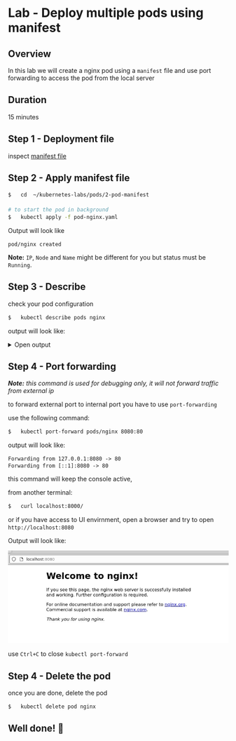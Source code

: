 <link rel='stylesheet' href='../../assets/css/main.css'/>

# Lab - Deploy multiple pods using manifest

## Overview

In this lab we will create a nginx pod using a `manifest` file and use port forwarding to access the pod from the local server

## Duration

15 minutes

## Step 1 - Deployment file

inspect  [manifest file](pod-nginx.yaml)


## Step 2 -  Apply manifest file

```bash
$   cd  ~/kubernetes-labs/pods/2-pod-manifest

# to start the pod in background
$   kubectl apply -f pod-nginx.yaml
```

Output will look like

```console
pod/nginx created
```

**Note:** `IP`, `Node` and `Name` might be different for you but status must be `Running`.

## Step 3 - Describe

check your pod configuration

```bash
$   kubectl describe pods nginx
```

output will look like:
<details>
<summary>Open output</summary>

```console
Name:         nginx
Namespace:    default
Priority:     0
Node:         k-worker1/172.16.0.203
Start Time:   Sun, 12 Sep 2021 10:16:48 +0000
Labels:       run=nginx
Annotations:  cni.projectcalico.org/containerID: 574b8800ac0fc8435b37659702dc168a66aac7522b561d40abadc31bcdd0f4fe
              cni.projectcalico.org/podIP: 192.168.130.139/32
              cni.projectcalico.org/podIPs: 192.168.130.139/32
Status:       Running
IP:           192.168.130.139
IPs:
  IP:  192.168.130.139
Containers:
  nginx:
    Container ID:   docker://fb7a63545666619d23e9d1dd994d5c03a935091e62e7c26a039e2014bab120d4
    Image:          nginx
    Image ID:       docker-pullable://nginx@sha256:853b221d3341add7aaadf5f81dd088ea943ab9c918766e295321294b035f3f3e
    Port:           <none>
    Host Port:      <none>
    State:          Running
      Started:      Sun, 12 Sep 2021 10:16:49 +0000
    Ready:          True
    Restart Count:  0
    Environment:    <none>
    Mounts:
      /var/run/secrets/kubernetes.io/serviceaccount from kube-api-access-sfcn9 (ro)
Conditions:
  Type              Status
  Initialized       True
  Ready             True
  ContainersReady   True
  PodScheduled      True
Volumes:
  kube-api-access-sfcn9:
    Type:                    Projected (a volume that contains injected data from multiple sources)
    TokenExpirationSeconds:  3607
    ConfigMapName:           kube-root-ca.crt
    ConfigMapOptional:       <nil>
    DownwardAPI:             true
QoS Class:                   BestEffort
Node-Selectors:              <none>
Tolerations:                 node.kubernetes.io/not-ready:NoExecute op=Exists for 300s
                             node.kubernetes.io/unreachable:NoExecute op=Exists for 300s
Events:
  Type    Reason     Age   From               Message
  ----    ------     ----  ----               -------
  Normal  Scheduled  115s  default-scheduler  Successfully assigned default/nginx to k-worker1
  Normal  Pulling    114s  kubelet            Pulling image "nginx"
  Normal  Pulled     114s  kubelet            Successfully pulled image "nginx" in 109.179788ms
  Normal  Created    114s  kubelet            Created container nginx
  Normal  Started    114s  kubelet            Started container nginx

```

</details>

## Step 4 - Port forwarding

***Note:** this command is used for debugging only, it will not forward traffic from external ip*

to forward external port to internal port you have to use `port-forwarding`

use the following command:

```bash
$   kubectl port-forward pods/nginx 8080:80
```

output will look like:

```console
Forwarding from 127.0.0.1:8080 -> 80
Forwarding from [::1]:8080 -> 80
```

this command will keep the console active,

from another terminal:

```bash
$   curl localhost:8000/
```

or if you have access to UI envirnment,
open a browser and try to open `http://localhost:8080`



Output will look like:

![](pf.jpg)

use `Ctrl+C` to close `kubectl port-forward`

## Step 4 - Delete the pod

once you are done, delete the pod

```bash
$   kubectl delete pod nginx
```

## Well done! 👏


